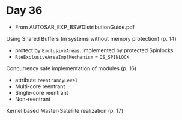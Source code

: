 # Day 36

* From AUTOSAR\_EXP\_BSWDistributionGuide.pdf

Using Shared Buffers (in systems without memory protection) (p. 14)
* protect by `ExclusiveAreas`, implemented by protected Spinlocks
* `RteExclusiveAreaImplMechanism` = `OS_SPINLOCK`

Concurrency safe implementation of modules (p. 16)
* attribute `reentrancyLevel`
* Multi-core reentrant
* Single-core reentrant
* Non-reentrant

Kernel based Master-Satellite realization (p. 17)
